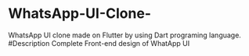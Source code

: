 # WhatsApp-UI-Clone-
WhatsApp UI clone made on Flutter by using Dart programing language.
#Description
Complete Front-end design of WhatApp UI
